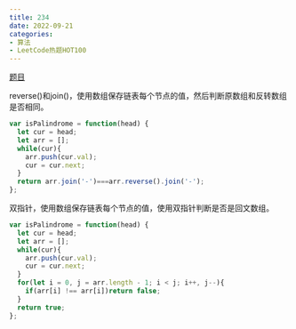 ```yaml
---
title: 234
date: 2022-09-21
categories: 
- 算法
- LeetCode热题HOT100
---
```


[题目](https://leetcode.cn/problems/palindrome-linked-list/)

reverse()和join()，使用数组保存链表每个节点的值，然后判断原数组和反转数组是否相同。
```js
var isPalindrome = function(head) {
  let cur = head;
  let arr = [];
  while(cur){
    arr.push(cur.val);
    cur = cur.next;
  }
  return arr.join('-')===arr.reverse().join('-');
};
```

双指针，使用数组保存链表每个节点的值，使用双指针判断是否是回文数组。
```js
var isPalindrome = function(head) {
  let cur = head;
  let arr = [];
  while(cur){
    arr.push(cur.val);
    cur = cur.next;
  }
  for(let i = 0, j = arr.length - 1; i < j; i++, j--){
    if(arr[i] !== arr[i])return false;
  }
  return true;
};
```
